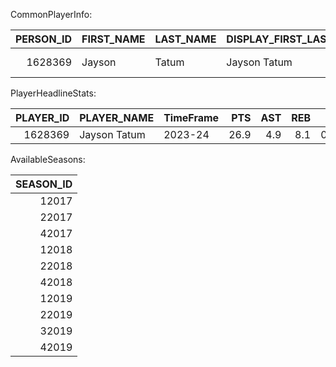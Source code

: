 CommonPlayerInfo:

|   PERSON_ID | FIRST_NAME   | LAST_NAME   | DISPLAY_FIRST_LAST   | DISPLAY_LAST_COMMA_FIRST   | DISPLAY_FI_LAST   | PLAYER_SLUG   | BIRTHDATE           | SCHOOL   | COUNTRY   | LAST_AFFILIATION   | HEIGHT   |   WEIGHT |   SEASON_EXP |   JERSEY | POSITION      | ROSTERSTATUS   | GAMES_PLAYED_CURRENT_SEASON_FLAG   |    TEAM_ID | TEAM_NAME   | TEAM_ABBREVIATION   | TEAM_CODE   | TEAM_CITY   | PLAYERCODE   |   FROM_YEAR |   TO_YEAR | DLEAGUE_FLAG   | NBA_FLAG   | GAMES_PLAYED_FLAG   |   DRAFT_YEAR |   DRAFT_ROUND |   DRAFT_NUMBER | GREATEST_75_FLAG   |
|------------:|:-------------|:------------|:---------------------|:---------------------------|:------------------|:--------------|:--------------------|:---------|:----------|:-------------------|:---------|---------:|-------------:|---------:|:--------------|:---------------|:-----------------------------------|-----------:|:------------|:--------------------|:------------|:------------|:-------------|------------:|----------:|:---------------|:-----------|:--------------------|-------------:|--------------:|---------------:|:-------------------|
|     1628369 | Jayson       | Tatum       | Jayson Tatum         | Tatum, Jayson              | J. Tatum          | jayson-tatum  | 1998-03-03T00:00:00 | Duke     | USA       | Duke/USA           | 6-8      |      210 |            6 |        0 | Forward-Guard | Active         | Y                                  | 1610612738 | Celtics     | BOS                 | celtics     | Boston      | jayson_tatum |        2017 |      2023 | N              | Y          | Y                   |         2017 |             1 |              3 | N                  |

PlayerHeadlineStats:

|   PLAYER_ID | PLAYER_NAME   | TimeFrame   |   PTS |   AST |   REB |   PIE |
|------------:|:--------------|:------------|------:|------:|------:|------:|
|     1628369 | Jayson Tatum  | 2023-24     |  26.9 |   4.9 |   8.1 | 0.155 |

AvailableSeasons:

|   SEASON_ID |
|------------:|
|       12017 |
|       22017 |
|       42017 |
|       12018 |
|       22018 |
|       42018 |
|       12019 |
|       22019 |
|       32019 |
|       42019 |